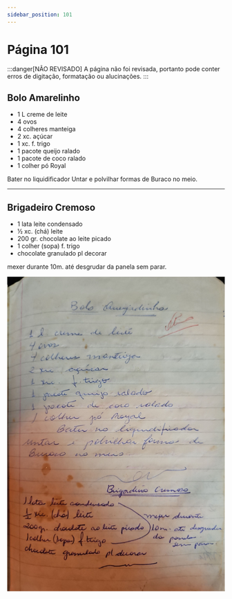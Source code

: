 ```yaml
---
sidebar_position: 101
---
```

# Página 101
:::danger[NÃO REVISADO]
A página não foi revisada, portanto pode conter erros de digitação, formatação ou alucinações.
:::
## Bolo Amarelinho

- 1 L creme de leite
- 4 ovos
- 4 colheres manteiga
- 2 xc. açúcar
- 1 xc. f. trigo
- 1 pacote queijo ralado
- 1 pacote de coco ralado
- 1 colher pó Royal

Bater no liquidificador
Untar e polvilhar formas de Buraco no meio.

---

## Brigadeiro Cremoso

- 1 lata leite condensado
- ½ xc. (chá) leite
- 200 gr. chocolate ao leite picado
- 1 colher (sopa) f. trigo
- chocolate granulado pl decorar

mexer durante 10m. até desgrudar da panela sem parar.

![imagem base](./images/page_101.png)